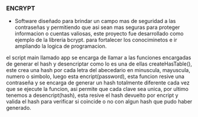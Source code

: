 ### ENCRYPT

- Software diseñado para brindar un campo mas de seguridad a las contraseñas y permitiendo que asi sean mas seguras para proteger informacion o cuentas valiosas, este proyecto fue desarrollado como ejemplo de la libreria bcrypt. para fortalecer los conociminetos e ir ampliando la logica de programacion.

el script main llamado app se encarga de llamar a las funciones encargadas de generar el hash y desencriptar como lo es  una de ellas createHasTable(), este crea una hash por cada letra del abecedario en minuscula, mayuscula, numero o simbolo, luego esta
encript(password), esta funcion resive una contraseña y se encarga de generar un hash totalmente diferente cada vez que se ejecute la funcion, asi permite que cada clave sea unica, por ultimo tenemos a desencript(hash), esta resive el hash devuelto por encript y valida el hash para verificar si coincide o no con algun hash que pudo haber generado.
